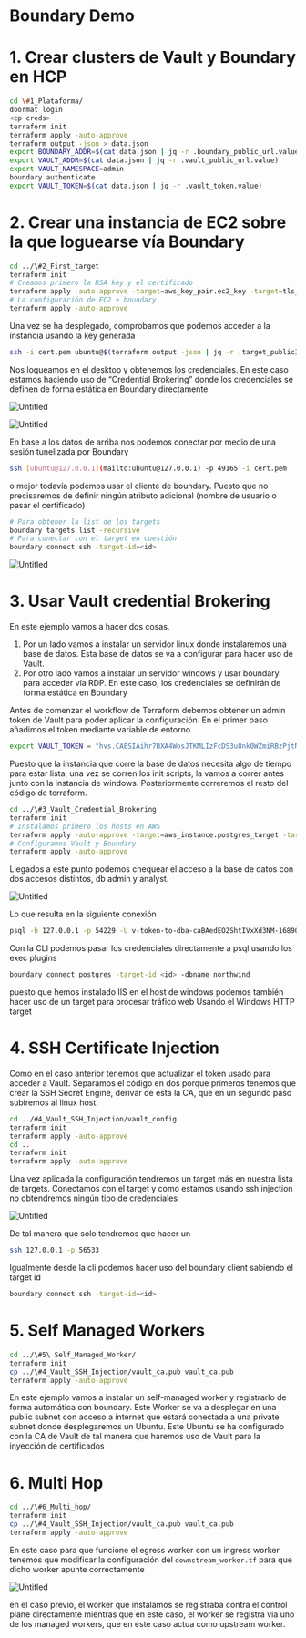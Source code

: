 # Boundary Demo 


# 1. Crear clusters de Vault y Boundary en HCP

```bash
cd \#1_Plataforma/
doormat login
<cp creds>
terraform init
terraform apply -auto-approve
terraform output -json > data.json
export BOUNDARY_ADDR=$(cat data.json | jq -r .boundary_public_url.value)
export VAULT_ADDR=$(cat data.json | jq -r .vault_public_url.value)
export VAULT_NAMESPACE=admin
boundary authenticate
export VAULT_TOKEN=$(cat data.json | jq -r .vault_token.value)
```

# 2. Crear una instancia de EC2 sobre la que loguearse vía Boundary

```bash
cd ../\#2_First_target
terraform init
# Creamos primero la RSA key y el certificado
terraform apply -auto-approve -target=aws_key_pair.ec2_key -target=tls_private_key.rsa_4096_key
# La configuración de EC2 + boundary
terraform apply -auto-approve
```

Una vez se ha desplegado, comprobamos que podemos acceder a la instancia usando la key generada

```bash
ssh -i cert.pem ubuntu@$(terraform output -json | jq -r .target_publicIP.value)
```

Nos logueamos en el desktop y obtenemos los credenciales. En este caso estamos haciendo uso de “Credential Brokering” donde los credenciales se definen de forma estática en Boundary directamente.

![Untitled](Boundary%20Demo%20NTT%20f4c523f026c24c13829de892037080fc/Untitled.png)

![Untitled](Boundary%20Demo%20NTT%20f4c523f026c24c13829de892037080fc/Untitled%201.png)

En base a los datos de arriba nos podemos conectar por medio de una sesión tunelizada por Boundary

```bash
ssh [ubuntu@127.0.0.1](mailto:ubuntu@127.0.0.1) -p 49165 -i cert.pem
```

o mejor todavía podemos usar el cliente de boundary. Puesto que no precisaremos de definir ningún atributo adicional (nombre de usuario o pasar el certificado)

```bash
# Para obtener la list de los targets
boundary targets list -recursive
# Para conectar con el target en cuestión
boundary connect ssh -target-id=<id>
```

![Untitled](Boundary%20Demo%20NTT%20f4c523f026c24c13829de892037080fc/Untitled%202.png)

# 3.  Usar Vault credential Brokering

En este ejemplo vamos a hacer dos cosas.

1. Por un lado vamos a instalar un servidor linux donde instalaremos una base de datos. Esta base de datos se va a configurar para hacer uso de Vault.
2. Por otro lado vamos a instalar un servidor windows  y usar boundary para acceder vía RDP. En este caso, los credenciales se definirán de forma estática en Boundary

Antes de comenzar el workflow de Terraform debemos obtener un admin token de Vault para poder aplicar la configuración.  En el primer paso añadimos el token mediante variable de entorno

```bash
export VAULT_TOKEN = "hvs.CAESIAihr7BXA4WosJTKMLIzFcDS3u8nk0WZmiRBzPjtNuB-GicKImh2cy5zNE9mQjF3QTNVZGN4aUE2bHlqcVhna20ud2FNY00QmwI”
```

Puesto que la instancia que corre la base de datos necesita algo de tiempo para estar lista, una vez se corren los init scripts, la vamos a correr antes junto con la instancia de windows. Posteriormente correremos el resto del código de terraform.

```bash
cd ../\#3_Vault_Credential_Brokering
terraform init
# Instalamos primero los hosts en AWS
terraform apply -auto-approve -target=aws_instance.postgres_target -target=aws_instance.windows-server
# Configuramos Vault y Boundary
terraform apply -auto-approve
```

Llegados a este punto podemos chequear el acceso a la base de datos con dos accesos distintos, db admin y analyst.

![Untitled](Boundary%20Demo%20NTT%20f4c523f026c24c13829de892037080fc/Untitled%203.png)

Lo que resulta en la siguiente conexión

```bash
psql -h 127.0.0.1 -p 54229 -U v-token-to-dba-caBAedEO2ShtIVxXd3NM-1689081824 -d northwind
```

Con la CLI podemos pasar los credenciales directamente a psql usando los exec plugins

```bash
boundary connect postgres -target-id <id> -dbname northwind
```

puesto que hemos instalado IIS en el host de windows podemos también hacer uso de un target para procesar tráfico web Usando el Windows HTTP target

# 4.  SSH Certificate Injection

Como en el caso anterior tenemos que actualizar el token usado para acceder a Vault. Separamos el código en dos porque primeros tenemos que crear la SSH Secret Engine, derivar de esta la CA, que en un segundo paso subiremos al linux host.

```bash
cd ../#4_Vault_SSH_Injection/vault_config
terraform init
terraform apply -auto-approve
cd ..
terraform init 
terraform apply -auto-approve
```

Una vez aplicada la configuración tendremos un target más en nuestra lista de targets. Conectamos con el target y como estamos usando ssh injection no obtendremos ningún tipo de credenciales

![Untitled](Boundary%20Demo%20NTT%20f4c523f026c24c13829de892037080fc/Untitled%204.png)

De tal manera que solo tendremos que hacer un

```bash
ssh 127.0.0.1 -p 56533
```

Igualmente desde la cli podemos hacer uso del boundary client sabiendo el target id

```bash
boundary connect ssh -target-id=<id>
```

# 5.  Self Managed Workers

```bash
cd ../\#5\ Self_Managed_Worker/
terraform init
cp ../\#4_Vault_SSH_Injection/vault_ca.pub vault_ca.pub
terraform apply -auto-approve
```

En este ejemplo vamos a instalar un self-managed worker y registrarlo de forma automática con boundary. Este Worker se va a desplegar en una public subnet con acceso a internet que estará conectada a una private subnet donde desplegaremos un Ubuntu. Este Ubuntu se ha configurado con la CA de Vault de tal manera que haremos uso de Vault para la inyección de certificados

# 6.  Multi Hop

```bash
cd ../\#6_Multi_hop/
terraform init
cp ../\#4_Vault_SSH_Injection/vault_ca.pub vault_ca.pub
terraform apply -auto-approve
```

En este caso para que funcione el egress worker con un ingress worker tenemos que modificar la configuración del `downstream_worker.tf` para que dicho worker apunte correctamente

![Untitled](Boundary%20Demo%20NTT%20f4c523f026c24c13829de892037080fc/Untitled%205.png)

en el caso previo, el worker que instalamos se registraba contra el control plane directamente mientras que en este caso, el worker se registra via uno de los managed workers, que en este caso actua como upstream worker.

